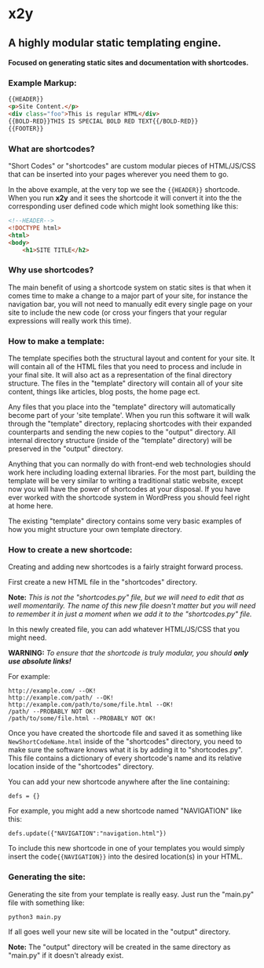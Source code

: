 # x2y
## A highly modular static templating engine.
#### Focused on generating static sites and documentation with shortcodes. 
### Example Markup:
```HTML
{{HEADER}}
<p>Site Content.</p>
<div class="foo">This is regular HTML</div>
{{BOLD-RED}}THIS IS SPECIAL BOLD RED TEXT{{/BOLD-RED}}
{{FOOTER}}
```
### What are shortcodes?
"Short Codes" or "shortcodes" are custom modular pieces of HTML/JS/CSS that can be inserted into your pages wherever you need them to go. 

In the above example, at the very top we see the ```{{HEADER}}``` shortcode. When you run **x2y** and it sees the shortcode it will convert it into the the corresponding user defined code which might look something like this:
```HTML
<!--HEADER-->
<!DOCTYPE html>
<html>
<body>
	<h1>SITE TITLE</h2>
```
### Why use shortcodes?
The main benefit of using a shortcode system on static sites is that when it comes time to make a change to a major part of your site, for instance the navigation bar, you will not need to manually edit every single page on your site to include the new code (or cross your fingers that your regular expressions will really work this time). 

### How to make a template:
The template specifies both the structural layout and content for your site. It will contain all of the HTML files that you need to process and include in your final site. It will also act as a representation of the final directory structure. The files in the "template" directory will contain all of your site content, things like articles, blog posts, the home page ect.

Any files that you place into the "template" directory will automatically become part of your 'site template'. When you run this software it will walk through the "template" directory, replacing shortcodes with their expanded counterparts and sending the new copies to the "output" directory. All internal directory structure (inside of the "template" directory) will be preserved in the "output" directory. 

Anything that you can normally do with front-end web technologies should work here including loading external libraries. For the most part, building the template will be very similar to writing a traditional static website, except now you will have the power of shortcodes at your disposal. If you have ever worked with the shortcode system in WordPress you should feel right at home here. 

The existing "template" directory contains some very basic examples of how you might structure your own template directory.  

### How to create a new shortcode:
Creating and adding new shortcodes is a fairly straight forward process. 

First create a new HTML file in the "shortcodes" directory. 

**Note:** *This is not the "shortcodes.py" file, but we will need to edit that as well momentarily. The name of this new file doesn't matter but you will need to remember it in just a moment when we add it to the "shortcodes.py" file.* 

In this newly created file, you can add whatever HTML/JS/CSS that you might need. 

**WARNING:** *To ensure that the shortcode is truly modular, you should **only use absolute links!***

For example:
```
http://example.com/ --OK!
http://example.com/path/ --OK!
http://example.com/path/to/some/file.html --OK!
/path/ --PROBABLY NOT OK!
/path/to/some/file.html --PROBABLY NOT OK!
```

Once you have created the shortcode file and saved it as something like ```NewShortCodeName.html``` inside of the "shortcodes" directory, you need to make sure the software knows what it is by adding it to "shortcodes.py". This  file contains a dictionary of every shortcode's name and its relative location inside of the "shortcodes" directory. 

You can add your new shortcode anywhere after the line containing:

```defs = {}```

For example, you might add a new shortcode named "NAVIGATION" like this:

```defs.update({"NAVIGATION":"navigation.html"})```

To include this new shortcode in one of your templates you would simply insert the code```{{NAVIGATION}}``` into the desired location(s) in your HTML.

### Generating the site:
Generating the site from your template is really easy. Just run the "main.py" file with something like:

```python3 main.py```

If all goes well your new site will be located in the "output" directory. 

**Note:** The "output" directory will be created in the same directory as "main.py" if it doesn't already exist. 

